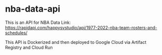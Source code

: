 # nba-data-api

This is an API for NBA Data
Link: https://rapidapi.com/happysvstudio/api/1977-2022-nba-team-rosters-and-schedules/

This API is Dockerized and then deployed to Google Cloud via Artifact Registry and Cloud Run
